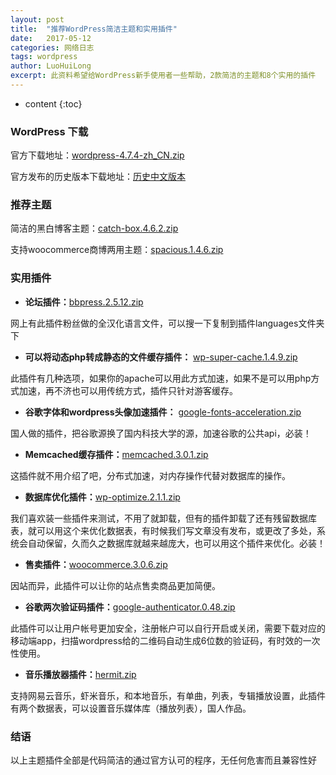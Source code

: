 ```yaml
---
layout: post
title:  "推荐WordPress简洁主题和实用插件"
date:   2017-05-12
categories: 网络日志
tags: wordpress
author: LuoHuiLong
excerpt: 此资料希望给WordPress新手使用者一些帮助，2款简洁的主题和8个实用的插件
---
```


* content
{:toc}

### WordPress 下载 ###

 官方下载地址：[wordpress-4.7.4-zh_CN.zip](https://cn.wordpress.org/wordpress-4.7.4-zh_CN.zip "wordpress-4.7.4-zh_CN.zip")

 官方发布的历史版本下载地址：[历史中文版本](https://cn.wordpress.org/releases/ "历史版本下载")

### 推荐主题 ###

简洁的黑白博客主题：[catch-box.4.6.2.zip](https://downloads.wordpress.org/theme/catch-box.4.6.2.zip "catch-box.4.6.2.zip")

支持woocommerce商博两用主题：[spacious.1.4.6.zip](https://downloads.wordpress.org/theme/spacious.1.4.6.zip "spacious.1.4.6.zip")

### 实用插件 ###

- **论坛插件：**[bbpress.2.5.12.zip](https://downloads.wordpress.org/plugin/bbpress.2.5.12.zip "bbpress.2.5.12.zip")

网上有此插件粉丝做的全汉化语言文件，可以搜一下复制到插件languages文件夹下

- **可以将动态php转成静态的文件缓存插件：**
[wp-super-cache.1.4.9.zip](https://downloads.wordpress.org/plugin/wp-super-cache.1.4.9.zip "wp-super-cache.1.4.9.zip")

此插件有几种选项，如果你的apache可以用此方式加速，如果不是可以用php方式加速，再不济也可以用传统方式，插件只针对游客缓存。

- **谷歌字体和wordpress头像加速插件：**
[google-fonts-acceleration.zip](https://downloads.wordpress.org/plugin/google-fonts-acceleration.zip "google-fonts-acceleration.zip")

国人做的插件，把谷歌源换了国内科技大学的源，加速谷歌的公共api，必装！

- **Memcached缓存插件：**[memcached.3.0.1.zip](https://downloads.wordpress.org/plugin/memcached.3.0.1.zip "memcached.3.0.1.zip")

这插件就不用介绍了吧，分布式加速，对内存操作代替对数据库的操作。

- **数据库优化插件：**[wp-optimize.2.1.1.zip](https://downloads.wordpress.org/plugin/wp-optimize.2.1.1.zip "wp-optimize.2.1.1.zip")

我们喜欢装一些插件来测试，不用了就卸载，但有的插件卸载了还有残留数据库表，就可以用这个来优化数据表，有时候我们写文章没有发布，或更改了多处，系统会自动保留，久而久之数据库就越来越庞大，也可以用这个插件来优化。必装！

- **售卖插件：**[woocommerce.3.0.6.zip](https://downloads.wordpress.org/plugin/woocommerce.3.0.6.zip "woocommerce.3.0.6.zip")

因站而异，此插件可以让你的站点售卖商品更加简便。

- **谷歌两次验证码插件：**[google-authenticator.0.48.zip](https://downloads.wordpress.org/plugin/google-authenticator.0.48.zip "google-authenticator.0.48.zip")

此插件可以让用户帐号更加安全，注册帐户可以自行开启或关闭，需要下载对应的移动端app，扫描wordpress给的二维码自动生成6位数的验证码，有时效的一次性使用。

- **音乐播放器插件：**[hermit.zip](https://downloads.wordpress.org/plugin/hermit.zip "hermit.zip")

支持网易云音乐，虾米音乐，和本地音乐，有单曲，列表，专辑播放设置，此插件有两个数据表，可以设置音乐媒体库（播放列表），国人作品。

### 结语 ###

以上主题插件全部是代码简洁的通过官方认可的程序，无任何危害而且兼容性好
